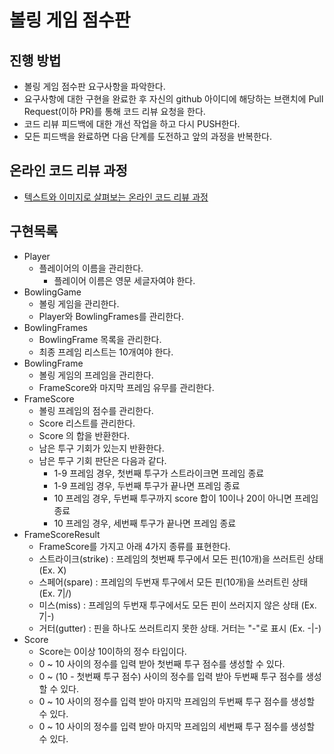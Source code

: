 # 볼링 게임 점수판
## 진행 방법
* 볼링 게임 점수판 요구사항을 파악한다.
* 요구사항에 대한 구현을 완료한 후 자신의 github 아이디에 해당하는 브랜치에 Pull Request(이하 PR)를 통해 코드 리뷰 요청을 한다.
* 코드 리뷰 피드백에 대한 개선 작업을 하고 다시 PUSH한다.
* 모든 피드백을 완료하면 다음 단계를 도전하고 앞의 과정을 반복한다.

## 온라인 코드 리뷰 과정
* [텍스트와 이미지로 살펴보는 온라인 코드 리뷰 과정](https://github.com/next-step/nextstep-docs/tree/master/codereview)

## 구현목록
* Player
    * 플레이어의 이름을 관리한다.
        * 플레이어 이름은 영문 세글자여야 한다.
* BowlingGame
    * 볼링 게임을 관리한다.
    * Player와 BowlingFrames를 관리한다.
* BowlingFrames
    * BowlingFrame 목록을 관리한다.
    * 최종 프레임 리스트는 10개여야 한다.
* BowlingFrame
    * 볼링 게임의 프레임을 관리한다.
    * FrameScore와 마지막 프레임 유무를 관리한다.
* FrameScore
    * 볼링 프레임의 점수를 관리한다.
    * Score 리스트를 관리한다.
    * Score 의 합을 반환한다.
    * 남은 투구 기회가 있는지 반환한다.
    * 남은 투구 기회 판단은 다음과 같다.
        * 1-9 프레임 경우, 첫번째 투구가 스트라이크면 프레임 종료
        * 1-9 프레임 경우, 두번째 투구가 끝나면 프레임 종료
        * 10 프레임 경우, 두번째 투구까지 score 합이 10이나 20이 아니면 프레임 종료 
        * 10 프레임 경우, 세번째 투구가 끝나면 프레임 종료
* FrameScoreResult
    * FrameScore를 가지고 아래 4가지 종류를 표현한다.
    * 스트라이크(strike) : 프레임의 첫번째 투구에서 모든 핀(10개)을 쓰러트린 상태 (Ex. X)
    * 스페어(spare) : 프레임의 두번재 투구에서 모든 핀(10개)을 쓰러트린 상태 (Ex. 7|/)
    * 미스(miss) : 프레임의 두번재 투구에서도 모든 핀이 쓰러지지 않은 상태 (Ex. 7|-)
    * 거터(gutter) : 핀을 하나도 쓰러트리지 못한 상태. 거터는 "-"로 표시 (Ex. -|-)
* Score
    * Score는 0이상 10이하의 정수 타입이다.
    * 0 ~ 10 사이의 정수를 입력 받아 첫번째 투구 점수를 생성할 수 있다.
    * 0 ~ (10 - 첫번째 투구 점수) 사이의 정수를 입력 받아 두번째 투구 점수를 생성할 수 있다.
    * 0 ~ 10 사이의 정수를 입력 받아 마지막 프레임의 두번째 투구 점수를 생성할 수 있다.
    * 0 ~ 10 사이의 정수를 입력 받아 마지막 프레임의 세번째 투구 점수를 생성할 수 있다.
